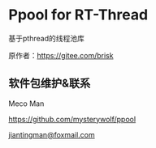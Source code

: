 # Ppool for RT-Thread
基于pthread的线程池库

原作者：https://gitee.com/brisk





## 软件包维护&联系

Meco Man

https://github.com/mysterywolf/ppool

jiantingman@foxmail.com
